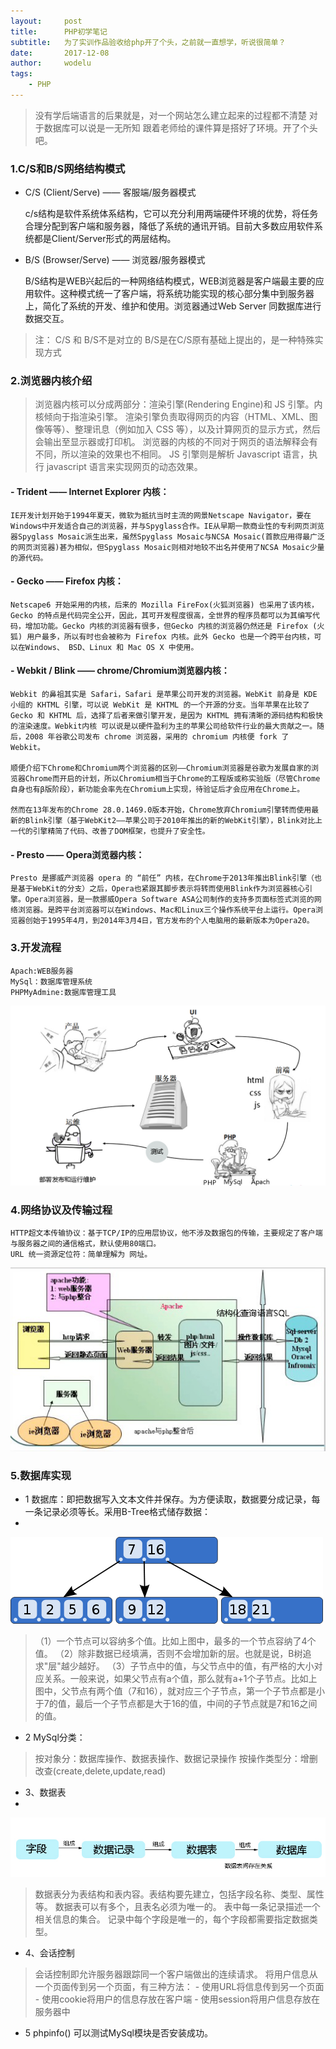 ```yaml
---
layout:     post
title:      PHP初学笔记
subtitle:   为了实训作品验收给php开了个头，之前就一直想学，听说很简单？
date:		2017-12-08
author:		wodelu
tags:
    - PHP
---
```


> 没有学后端语言的后果就是，对一个网站怎么建立起来的过程都不清楚
> 对于数据库可以说是一无所知
> 跟着老师给的课件算是搭好了环境。开了个头吧。


### 1.C/S和B/S网络结构模式

- C/S (Client/Serve) —— 客服端/服务器模式
	
	c/s结构是软件系统体系结构，它可以充分利用两端硬件环境的优势，将任务合理分配到客户端和服务器，降低了系统的通讯开销。目前大多数应用软件系统都是Client/Server形式的两层结构。

- B/S (Browser/Serve) —— 浏览器/服务器模式
	
	B/S结构是WEB兴起后的一种网络结构模式，WEB浏览器是客户端最主要的应用软件。这种模式统一了客户端，将系统功能实现的核心部分集中到服务器上，简化了系统的开发、维护和使用。浏览器通过Web Server 同数据库进行数据交互。
	
> 注：
> C/S 和 B/S不是对立的
> B/S是在C/S原有基础上提出的，是一种特殊实现方式
> 

### 2.浏览器内核介绍

> 浏览器内核可以分成两部分：渲染引擎(Rendering Engine)和 JS 引擎。内核倾向于指渲染引擎。
> 渲染引擎负责取得网页的内容（HTML、XML、图像等等）、整理讯息（例如加入 CSS 等），以及计算网页的显示方式，然后会输出至显示器或打印机。
> 浏览器的内核的不同对于网页的语法解释会有不同，所以渲染的效果也不相同。
> JS 引擎则是解析 Javascript 语言，执行 javascript 语言来实现网页的动态效果。

#### - Trident —— Internet Explorer 内核：
	IE开发计划开始于1994年夏天，微软为抵抗当时主流的网景Netscape Navigator，要在Windows中开发适合自己的浏览器，并与Spyglass合作。IE从早期一款商业性的专利网页浏览器Spyglass Mosaic派生出来，虽然Spyglass Mosaic与NCSA Mosaic(首款应用得最广泛的网页浏览器)甚为相似，但Spyglass Mosaic则相对地较不出名并使用了NCSA Mosaic少量的源代码。

#### - Gecko —— Firefox 内核：
	Netscape6 开始采用的内核，后来的 Mozilla FireFox(火狐浏览器) 也采用了该内核，Gecko 的特点是代码完全公开，因此，其可开发程度很高，全世界的程序员都可以为其编写代码，增加功能。Gecko 内核的浏览器有很多，但Gecko 内核的浏览器仍然还是 Firefox (火狐) 用户最多，所以有时也会被称为 Firefox 内核。此外 Gecko 也是一个跨平台内核，可以在Windows、 BSD、Linux 和 Mac OS X 中使用。

#### - Webkit / Blink ——  chrome/Chromium浏览器内核：

	Webkit 的鼻祖其实是 Safari，Safari 是苹果公司开发的浏览器。WebKit 前身是 KDE 小组的 KHTML 引擎，可以说 WebKit 是 KHTML 的一个开源的分支。当年苹果在比较了 Gecko 和 KHTML 后，选择了后者来做引擎开发，是因为 KHTML 拥有清晰的源码结构和极快的渲染速度。Webkit内核 可以说是以硬件盈利为主的苹果公司给软件行业的最大贡献之一。随后，2008 年谷歌公司发布 chrome 浏览器，采用的 chromium 内核便 fork 了 Webkit。

	顺便介绍下Chrome和Chromium两个浏览器的区别——Chromium浏览器是谷歌为发展自家的浏览器Chrome而开启的计划，所以Chromium相当于Chrome的工程版或称实验版（尽管Chrome自身也有β版阶段），新功能会率先在Chromium上实现，待验证后才会应用在Chrome上。

	然而在13年发布的Chrome 28.0.1469.0版本开始，Chrome放弃Chromium引擎转而使用最新的Blink引擎（基于WebKit2——苹果公司于2010年推出的新的WebKit引擎），Blink对比上一代的引擎精简了代码、改善了DOM框架，也提升了安全性。

#### - Presto —— Opera浏览器内核：

	Presto 是挪威产浏览器 opera 的 “前任” 内核，在Chrome于2013年推出Blink引擎（也是基于WebKit的分支）之后，Opera也紧跟其脚步表示将转而使用Blink作为浏览器核心引擎。Opera浏览器，是一款挪威Opera Software ASA公司制作的支持多页面标签式浏览的网络浏览器。是跨平台浏览器可以在Windows、Mac和Linux三个操作系统平台上运行。Opera浏览器创始于1995年4月，到2014年3月4日，官方发布的个人电脑用的最新版本为Opera20。

### 3.开发流程
	Apach:WEB服务器
	MySql：数据库管理系统
	PHPMyAdmine:数据库管理工具
![](/img/in-post/essay/php-pro.jpg)

### 4.网络协议及传输过程
	HTTP超文本传输协议：基于TCP/IP的应用层协议，他不涉及数据包的传输，主要规定了客户端与服务器之间的通信格式，默认使用80端口。
	URL 统一资源定位符：简单理解为 网址。
![](/img/in-post/essay/php-tran.png)

### 5.数据库实现
- 1 数据库：即把数据写入文本文件并保存。为方便读取，数据要分成记录，每一条记录必须等长。采用B-Tree格式储存数据：
- 
![](/img/in-post/essay/php-btree.png)

>（1）一个节点可以容纳多个值。比如上图中，最多的一个节点容纳了4个值。
（2）除非数据已经填满，否则不会增加新的层。也就是说，B树追求"层"越少越好。
（3）子节点中的值，与父节点中的值，有严格的大小对应关系。一般来说，如果父节点有a个值，那么就有a+1个子节点。比如上图中，父节点有两个值（7和16），就对应三个子节点，第一个子节点都是小于7的值，最后一个子节点都是大于16的值，中间的子节点就是7和16之间的值。

- 2 MySql分类：

> 按对象分：数据库操作、数据表操作、数据记录操作
> 按操作类型分：增删改查(create,delete,update,read)

- 3、数据表
- 
![](/img/in-post/essay/php-sql.jpg)

> 数据表分为表结构和表内容。表结构要先建立，包括字段名称、类型、属性等。
> 数据表可以有多个，且表名必须为唯一的。
> 表中每一条记录描述一个相关信息的集合。
> 记录中每个字段是唯一的，每个字段都需要指定数据类型。

- 4、会话控制

> 会话控制即允许服务器跟踪同一个客户端做出的连续请求。
> 将用户信息从一个页面传到另一个页面，有三种方法：
	- 使用URL将信息传到另一个页面
	- 使用cookie将用户的信息存放在客户端
	- 使用session将用户信息存放在服务器中


- 5 phpinfo() 可以测试MySql模块是否安装成功。

